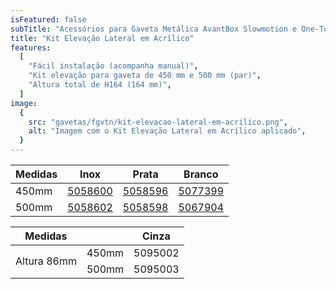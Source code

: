 ```yaml
---
isFeatured: false
subTitle: "Acessórios para Gaveta Metálica AvantBox Slowmotion e One-Touch"
title: "Kit Elevação Lateral em Acrílico"
features:
  [
    "Fácil instalação (acompanha manual)",
    "Kit elevação para gaveta de 450 mm e 500 mm (par)",
    "Altura total de H164 (164 mm)",
  ]
image:
  {
    src: "gavetas/fgvtn/kit-elevacao-lateral-em-acrilico.png",
    alt: "Imagem com o Kit Elevação Lateral em Acrílico aplicado",
  }
---
```


<table>
    <thead>
      <tr>
        <th>Medidas</th>
        <th>Inox</th>
        <th>Prata</th>
        <th>Branco</th>
      </tr>
    </thead>
    <tbody>
      <tr>
        <td>450mm</td>
        <td><a title="Abrir produto no e-commerce Leo" href="https://www.leomadeiras.com.br/product/prod-3-Kit_Elevacao_Metalica_Avantbox_450mm_Inox_FGVTN" target="_blank">5058600</a></td>
        <td><a title="Abrir produto no e-commerce Leo" href="https://www.leomadeiras.com.br/product/prod-3-Kit_Elevacao_Metalica_Avantbox_450mm_Prata_FGVTN" target="_blank">5058596</a></td>
        <td><a title="Abrir produto no e-commerce Leo" href="https://www.leomadeiras.com.br/product/prod-3-Kit_Elevacao_Metalica_Avantbox_450mm_Branco_FGVTN" target="_blank">5077399</a></td>
      </tr>
      <tr>
        <td>500mm</td>
        <td><a title="Abrir produto no e-commerce Leo" href="https://www.leomadeiras.com.br/product/prod-3-Kit_Elevacao_Metalica_Avantbox_500mm_Inox_FGVTN" target="_blank">5058602</a></td>
        <td><a title="Abrir produto no e-commerce Leo" href="https://www.leomadeiras.com.br/product/prod-3-Kit_Elevacao_Metalica_Avantbox_500mm_Prata_FGVTN" target="_blank">5058598</a></td>
        <td><a title="Abrir produto no e-commerce Leo" href="https://www.leomadeiras.com.br/product/prod-3-Kit_Elevacao_Metalica_Avantbox_500mm_Branco_FGVTN" target="_blank">5067904</a></td>
      </tr>
    </tbody>
  </table>

  <table>
    <thead>
      <tr>
        <th>Medidas</th>
        <th></th>
        <th>Cinza</th>
      </tr>
    </thead>
    <tbody>
      <tr>
        <td rowspan="2">Altura 86mm</td>
        <td>450mm</td>
        <td>5095002</td>
      </tr>
      <tr>
        <td>500mm</td>
        <td>5095003</td>
      </tr>
    </tbody>
  </table>
